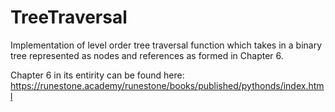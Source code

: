 # TreeTraversal
Implementation of level order tree traversal function which takes in a binary tree represented as 
nodes and references as formed in Chapter 6. 

Chapter 6 in its entirity can be found here: 
https://runestone.academy/runestone/books/published/pythonds/index.html
